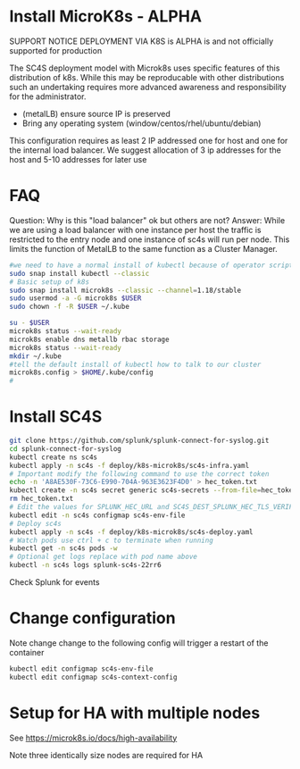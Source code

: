 
# Install MicroK8s - ALPHA

SUPPORT NOTICE DEPLOYMENT VIA K8S is ALPHA is and not officially supported for production

The SC4S deployment model with Microk8s uses specific features of this distribution of k8s. 
While this may be reproducable with other distributions such an undertaking requires more advanced
awareness and responsibility for the administrator.

* (metalLB) ensure source IP is preserved
* Bring any operating system (window/centos/rhel/ubuntu/debian)

This configuration requires as least 2 IP addressed one for host and one for the internal load balancer. 
We suggest allocation of 3 ip addresses for the host and 5-10 addresses for later use

# FAQ

Question: Why is this "load balancer" ok but others are not?
Answer: While we are using a load balancer with one instance per host the traffic is restricted
to the entry node and one instance of sc4s will run per node. This limits the function of MetalLB to 
the same function as a Cluster Manager.

```bash
#we need to have a normal install of kubectl because of operator scripts
sudo snap install kubectl --classic 
# Basic setup of k8s
sudo snap install microk8s --classic --channel=1.18/stable
sudo usermod -a -G microk8s $USER
sudo chown -f -R $USER ~/.kube

su - $USER
microk8s status --wait-ready
microk8s enable dns metallb rbac storage
microk8s status --wait-ready
mkdir ~/.kube
#tell the default install of kubectl how to talk to our cluster
microk8s.config > $HOME/.kube/config
#
```

# Install SC4S

```bash
git clone https://github.com/splunk/splunk-connect-for-syslog.git
cd splunk-connect-for-syslog
kubectl create ns sc4s
kubectl apply -n sc4s -f deploy/k8s-microk8s/sc4s-infra.yaml
# Important modify the following command to use the correct token
echo -n 'A8AE530F-73C6-E990-704A-963E3623F4D0' > hec_token.txt
kubectl create -n sc4s secret generic sc4s-secrets --from-file=hec_token=./hec_token.txt
rm hec_token.txt
# Edit the values for SPLUNK_HEC_URL and SC4S_DEST_SPLUNK_HEC_TLS_VERIFY
kubectl edit -n sc4s configmap sc4s-env-file 
# Deploy sc4s
kubectl apply -n sc4s -f deploy/k8s-microk8s/sc4s-deploy.yaml
# Watch pods use ctrl + c to terminate when running
kubectl get -n sc4s pods -w
# Optional get logs replace with pod name above
kubectl -n sc4s logs splunk-sc4s-22rr6  
```

Check Splunk for events

# Change configuration

Note change change to the following config will trigger a restart of the container

```bash
kubectl edit configmap sc4s-env-file
kubectl edit configmap sc4s-context-config
```

# Setup for HA with multiple nodes

See https://microk8s.io/docs/high-availability

Note three identically size nodes are required for HA